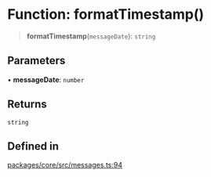 # Function: formatTimestamp()

> **formatTimestamp**(`messageDate`): `string`

## Parameters

• **messageDate**: `number`

## Returns

`string`

## Defined in

[packages/core/src/messages.ts:94](https://github.com/8bitsats/eliza/blob/b6c06b96b915454d08a65f46cfdce8da763cbf85/packages/core/src/messages.ts#L94)
